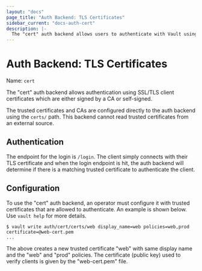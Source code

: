 ```yaml
---
layout: "docs"
page_title: "Auth Backend: TLS Certificates"
sidebar_current: "docs-auth-cert"
description: |-
  The "cert" auth backend allows users to authenticate with Vault using TLS client certificates.
---
```


# Auth Backend: TLS Certificates

Name: `cert`

The "cert" auth backend allows authentication using SSL/TLS client certificates
which are either signed by a CA or self-signed.

The trusted certificates and CAs are configured directly to the auth
backend using the `certs/` path. This backend cannot read trusted certificates
from an external source.

## Authentication

The endpoint for the login is `/login`. The client simply connects with their TLS
certificate and when the login endpoint is hit, the auth backend will determine
if there is a matching trusted certificate to authenticate the client.

## Configuration

To use the "cert" auth backend, an operator must configure it with
trusted certificates that are allowed to authenticate. An example is shown below.
Use `vault help` for more details.

```
$ vault write auth/cert/certs/web display_name=web policies=web,prod certificate=@web-cert.pem
...
```

The above creates a new trusted certificate "web" with same display name
and the "web" and "prod" policies. The certificate (public key) used to verify
clients is given by the "web-cert.pem" file.

